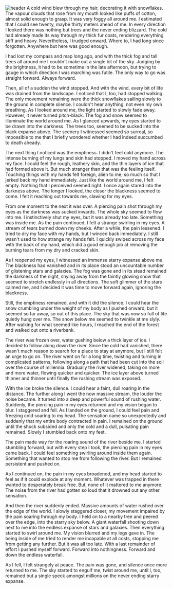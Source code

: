 ![header](https://filebox.tymoon.eu/file/TlRNNA==)
A cold wind blew through my hair, decorating it with snowflakes. The vapour clouds that rose from my mouth looked like puffs of cotton, almost solid enough to grasp. It was very foggy all around me. I estimated that I could see twenty, maybe thirty meters ahead of me. In every direction I looked there was nothing but trees and the never ending blizzard. The cold had already made its way through my thick fur coats, rendering everything stiff and heavy. Nevertheless, I trudged onward. Where to, I had long since forgotten. Anywhere but here was good enough.

I had lost my compass and map long ago, and with the thick fog and tall trees all around me I couldn't make out a single bit of the sky. Judging by the brightness, it had to be sometime in the late afternoon, but trying to gauge in which direction I was marching was futile. The only way to go was straight forward. Always forward.

Then, all of a sudden the wind stopped. And with the wind, every bit of life was drained from the landscape. I noticed that I, too, had stopped walking. The only movement remaining were the thick snowflakes sailing slowly to the ground in complete silence. I couldn't hear anything, not even my own breathing. As I looked around me, the light started to slowly fade away. However, it never turned pitch-black. The fog and snow seemed to illuminate the world around me. As I glanced upwards, my eyes started to be drawn into the darkness. The trees too, seemed to be sucked into the black expanse above. The scenery I witnessed seemed so surreal, so impossible to me that I briefly wondered whether I had indeed succumbed to death already.

The next thing I noticed was the emptiness. I didn't feel cold anymore. The intense burning of my lungs and skin had stopped. I moved my hand across my face. I could feel the rough, leathery skin, and the thin layers of ice that had formed above it. But much stranger than that was the feeling itself. Touching things with my hands felt foreign, alien to me; so much so that I jerked back my hand immediately. Just like the world around me, I felt empty. Nothing that I perceived seemed right. I once again stared into the darkness above. The longer I looked, the closer the blackness seemed to come. I felt it reaching out towards me, clawing for my eyes.

From one moment to the next it was over. A piercing pain shot through my eyes as the darkness was sucked inwards. The whole sky seemed to flow into me. I instinctively shut my eyes, but it was already too late. Something was inside me. As the pain continued, I felt a strange swirling in my eyes. A stream of tears burned down my cheeks. After a while, the pain lessened. I tried to dry my face with my hands, but I winced back immediately. I still wasn't used to how strange my hands felt. I quickly swiped across my face with the back of my hand, which did a good enough job at removing the burning tears from my dry and cracked skin.

As I reopened my eyes, I witnessed an immense starry expanse above me. The blackness had vanished and in its place stood an uncountable number of glistening stars and galaxies. The fog was gone and in its stead remained the darkness of the night, shying away from the faintly glowing snow that seemed to stretch endlessly in all directions. The soft glimmer of the stars calmed me, and I decided it was time to move forward again, ignoring the blackness.

Still, the emptiness remained, and with it did the silence. I could hear the snow crumbling under the weight of my body as I pushed onward, but it seemed so far away, so out of this place. The sky that was now so full of life quietly hung over me. The snow below me seemed to twinkle at me slyly. After walking for what seemed like hours, I reached the end of the forest and walked out onto a riverbank.

The river was frozen over, water gushing below a thick layer of ice. I decided to follow along down the river. Since the cold had vanished, there wasn't much reason to search for a place to stay at anymore, but I still felt an urge to go on. The river went on for a long time, twisting and turning in complicated patterns, following along a path that had been cut into the soil over the course of millennia. Gradually the river widened, taking on more and more water, flowing quicker and quicker. The ice layer above turned thinner and thinner until finally the rushing stream was exposed.

With the ice broke the silence. I could hear a faint, dull roaring in the distance. The further along I went the now massive stream, the louder the noise became. It turned into a deep and powerful sound of rushing water. Suddenly, the piercing pain in my eyes returned and my vision began to blur. I staggered and fell. As I landed on the ground, I could feel pain and freezing cold soaring to my head. The sensation came so unexpectedly and suddenly that my entire body contracted in pain. I remained on the ground until the shock subsided and only the cold and a dull, pulsating pain remained. Slowly I stumbled back onto my feet.

The pain made way for the roaring sound of the river beside me. I started stumbling forward, but with every step I took, the piercing pain in my eyes came back. I could feel something swirling around inside them again. Something that wanted to stop me from following the river. But I remained persistent and pushed on.

As I continued on, the pain in my eyes broadened, and my head started to feel as if it could explode at any moment. Whatever was trapped in there wanted to desperately break free. But, none of it mattered to me anymore. The noise from the river had gotten so loud that it drowned out any other sensation.

And then the river suddenly ended. Massive amounts of water rushed over the edge of the world. I slowly staggered closer, my movement impaired by the pain soaring through my body. I held on to a nearby tree and peered over the edge, into the starry sky below. A giant waterfall shooting down next to me into the endless expanse of stars and galaxies. Then everything started to swirl around me. My vision blurred and my legs gave in. The being inside of me tried to render me incapable at all costs, stopping me from getting any further. But it was all too late. With a last remainder of effort I pushed myself forward. Forward into nothingness. Forward and down the endless waterfall.

As I fell, I felt strangely at peace. The pain was gone, and silence once more returned to me. The sky started to engulf me, twist around me, until I, too, remained but a single speck amongst millions on the never ending starry expanse.
